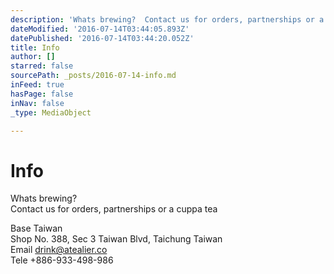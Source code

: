 ```yaml
---
description: 'Whats brewing?  Contact us for orders, partnerships or a cuppa tea'
dateModified: '2016-07-14T03:44:05.893Z'
datePublished: '2016-07-14T03:44:20.052Z'
title: Info
author: []
starred: false
sourcePath: _posts/2016-07-14-info.md
inFeed: true
hasPage: false
inNav: false
_type: MediaObject

---
```

# Info

Whats brewing?   
Contact us for orders, partnerships or a cuppa tea

Base Taiwan  
Shop No. 388, Sec 3 Taiwan Blvd, Taichung Taiwan   
Email drink@atealier.co  
Tele +886-933-498-986